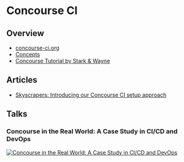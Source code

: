 # Concourse CI

## Overview

- [concourse-ci.org](https://concourse-ci.org/)
- [Concepts](https://concourse-ci.org/concepts.html)
- [Concourse Tutorial by Stark & Wayne](https://concoursetutorial.com/)

## Articles

- [Skyscrapers: Introducing our Concourse CI setup approach](https://skyscrapers.eu/insights/introducing-our-concourse-setup-approach)


## Talks

### Concourse in the Real World: A Case Study in CI/CD and DevOps

[![Concourse in the Real World: A Case Study in CI/CD and DevOps](http://img.youtube.com/vi/Yu7m1D8Z-Yk/0.jpg)](http://www.youtube.com/watch?v=Yu7m1D8Z-Yk "Concourse in the Real World: A Case Study in CI/CD and DevOps")
